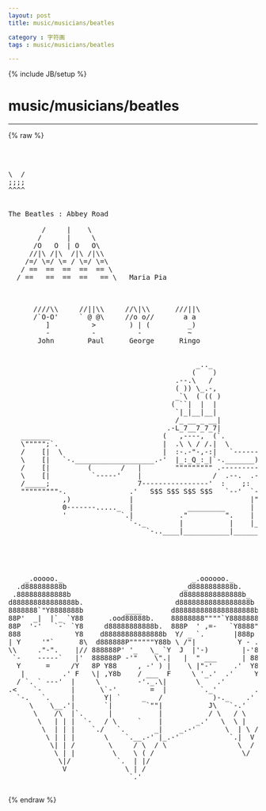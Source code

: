 ```yaml
---
layout: post
title: music/musicians/beatles
category : 字符画
tags : music/musicians/beatles
---
```

{% include JB/setup %}
# music/musicians/beatles
---
{% raw %}
<pre>



\  /
;;;;
^^^^


The Beatles : Abbey Road
 
        /     |    \
       /      |     \
      /O   O  | O   O\
     //|\ /|\  /|\ /|\\              
    /=/ \=/ \= / \=/ \=\
   / ==  ==  ==  ==  == \
  / ==   ==  ==  ==   == \   Maria Pia



      ////\\     //||\\     //\|\\      ///||\
      /`O-O&#039;     ` @ @\     //o o//       a a
         ]          &gt;        ) | (         _)
         -          -          -           ~
       John        Paul      George      Ringo
 

                                             _.._
                                            (    )
                                        .--.\   /
                                        ( )) \_.-,
                                        _`\  ( (( )
                                       ( ``|  |  |
                                        `|_|__|__|
                                        /_ __ _ __|
                                      .-L_7__7_7_7|
   _______                           (   ,----,  (`.
   \&quot;&quot;&quot;&quot;&quot;;`.                         |  .\ \ / /.|  \
   /    [|  \                        |  :-.-&quot;-,-:|   `-------.
   \    [|   `-.___________________.-&#039;  |_:_Q_:_|`-._______)  `----------.._
   /    [|         (       /   |        &quot;&quot;&quot;&quot;&quot;&quot;&quot;&quot;&quot; .------------------&#039; (__) `.
   \    [|          `-----&#039;    |                 /  .--.  .--. .--.  .--.    ;
   /_____;                     7----------------&#039;  :    ;:    ;;   ;:    :  /
   &quot;&quot;&quot;&quot;&quot;&quot;&quot;&quot;&quot;-.               .&#039;   S$S S$S S$S S$S   `--&#039;  `--&#039; `--&#039;  `--&#039; .&#039;
             ,)              |                            |&quot;&quot;&quot;&quot;&quot;&quot;&quot;&quot;|     (
             0-------....._  |             _________      |        |      )
             &#039;             `.|           .&quot;         &quot;.    |        |    .&#039;
                             `-._        |           |    |________| .-&#039;
                                 `-..____|___________|_________...--&#039; dp


 
 
                                                                   .od88888bo.
    _.ooooo._                               _.oooooo._           .d88888888888b
  .d888888888b                            _d8888888888b.        d88888888888888b
 .888888888888b                          d88888888888888b_     d8888888888888888b
d888888888888888b.                      d88888888888888888b    888888888888888888
8888888`&quot;Y8888888b          ____       d8888888888888888888b   888888P&quot;&quot;Y8888P888b
88P&#039;  _|  |`_ `Y88      .ood88888b.    88888888&quot;&quot;&quot;&quot;`Y8888888b  88P&#039; =,  \  =- `Y88
88P  &#039;-&#039;   `-` `Y8     d88888888888b.  888P  &#039; ,=-   `Y8888&quot;Y  88P&#039;      `     888
888             Y8    d88888888888888b  Y/ _ `.       |888p 8  88     _-_      P \
| Y     &#039;&quot;`      8\  d888888P&quot;&quot;&quot;&quot;&quot;&quot;Y88b \ /&quot;|          Y - .8  |Y     &#039; &#039;      | |
\\     .&quot;-&quot;.    |// 888888P&#039; &#039;_   \_ `Y  J  |&#039;-)        |-&#039;88  \`    _.--._    |_&#039;
 `-    -----`   |&#039;  888888P -&#039;&quot;    \&quot;.|   |  &quot; ___      | 888   `|   &#039;  -      |8
  Y      =     /Y   8P Y88     , -&#039; ) |    \ |&quot;-&#039;     .&#039;  Y88    `.    `       |
   |         .&#039; F   \| ,Y8b    / ___  F     \ &#039;_.&#039;  .&#039;     Y8     |`--.___.--&#039; |
  / `. ` ---&#039;  |     \         -&#039;._.\|       \    .&#039;        Y_    )           /`.
.&lt;    `-       |      \`-&#039;        =  |        `._&#039;         .&#039; \.-&#039;|        _.&#039; / \
  `-.   `.     |       Y| `     _   /            )-._    .&#039;    /  |`-.__.-&#039;   /   \
     \    \__.&#039;|       `|        `&quot;&quot;|           J\   `-.&#039;     /  J   .-.     /
      \    /\  |`.      |           |           / \   / \    /   /   (  )  .&#039;
       \   | | |  `-   / \     `    |        _.&#039;   \  \ |   /    \    ) |.&#039;
        \  | | |    `./   `.       _|    _.-&#039;       \  | \ /      \   | &#039;
         \ | | |       \    `.__.-&#039; |_.-&#039;            `.|  V        \  /
          \| | /        \     / \  / \                 \  /         \/
           \ | |         \    \ ( /                     \/
            \|/           `.  | |/
             V              \ | /
                             `.&#039;                                       Veronica Karlsson
 </pre>
{% endraw %}
